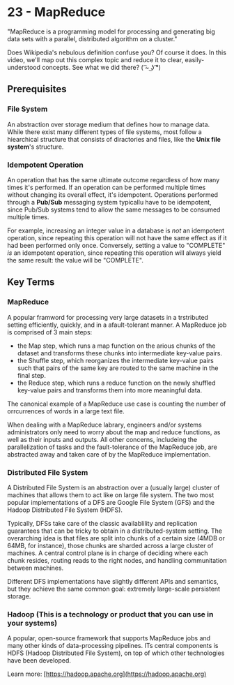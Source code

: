 # 23 - MapReduce
"MapReduce is a programming model for processing and generating big data sets with a parallel, distributed algorithm on a cluster."

Does Wikipedia's nebulous definition confuse you? Of course it does. In this video, we'll map out this complex topic and reduce it to clear, easily-understood concepts. See what we did there?  ( ͡~ ͜ʖ ͡°)

## Prerequisites

### File System

An abstraction over storage medium that defines how to manage data. While there exist many different types of file systems, most follow a hiearchical structure that consists of diractories and files, like the **Unix file system**'s structure.

### Idempotent Operation

An operation that has the same ultimate outcome regardless of how many times it's performed. If an operation can be performed multiple times without changing its overall effect, it's idempotent. Operations performed through a **Pub/Sub** messaging system typicallu have to be idempotent, since Pub/Sub systems tend to allow the same messages to be consumed multiple times.

For example, increasing an integer value in a database is *not* an idempotent operation, since repeating this operation will not have the same effect as if it had been performed only once. Conversely, setting a value to "COMPLETE" *is* an idempotent operation, since repeating this operation will always yield the same result: the value will be "COMPLETE".

## Key Terms

### MapReduce

A popular framword for processing very large datasets in a trstributed setting efficiently, quickly, and in a afault-tolerant manner. A MapReduce job is comprised of 3 main steps:
- the Map step, which runs a map function on the arious chunks of the dataset and transforms these chunks into intermediate key-value pairs.
- the Shuffle step, which reorganizes the intermediate key-value pairs such that pairs of the same key are routed to the same machine in the final step.
- the Reduce step, which runs a reduce function on the newly shuffled key-value pairs and transforms them into more meaningful data.

The canonical example of a  MapReduce use case is counting the number of orrcurrences of words in a large text file.

When dealing with a MapReduce labrary, engineers and/or systems administrators only need to worry about the map and reduce functions, as well as their inputs and outputs. All other concerns, includeing the parallelization of tasks and the fault-tolerance of the MapReduce job, are abstracted away and taken care of by the MapReduce implementation.

### Distributed File System

A Distributed File System is an abstraction over a (usually large) cluster of machines that allows them to act like on large file system. The two most popular implementations of a DFS are Google File System (GFS) and the Hadoop Distributed File System (HDFS).

Typically, DFSs take care of the classic availablility and replication guarantees that can be tricky to obtain in a distributed-system setting. The overarching idea is that files are split into chunks of a certain size (4MDB or 64MB, for instance), those chunks are sharded across a large cluster of machines. A central control plane is in charge of deciding where each chunk resides, routing reads to the right nodes, and handling communitation between machines.

Different DFS implementations have slightly different APIs and semantics, but they achieve the same common goal: extremely large-scale persistent storage.

### Hadoop (This is a technology or product that you can use in your systems) 

A popular, open-source framework that supports MapReduce jobs and many other kinds of data-processing pipelines. ITs central components is HDFS (Hadoop Distributed File System), on top of which other technologies have been developed.

Learn more: [https://hadoop.apache.org](https://hadoop.apache.org)